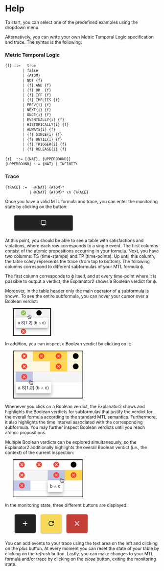 # Help

To start, you can select one of the predefined examples using the dropdown menu.

Alternatively, you can write your own Metric Temporal Logic specification and trace. The syntax is the following:

### Metric Temporal Logic
```
{f} ::=   true
        | false
        | {ATOM}
        | NOT {f}
        | {f} AND {f}
        | {f} OR  {f}
        | {f} IFF {f}
        | {f} IMPLIES {f}
        | PREV{i} {f}
        | NEXT{i} {f}
        | ONCE{i} {f}
        | EVENTUALLY{i} {f}
        | HISTORICALLY{i} {f}
        | ALWAYS{i} {f}
        | {f} SINCE{i} {f}
        | {f} UNTIL{i} {f}
        | {f} TRIGGER{i} {f}
        | {f} RELEASE{i} {f}

{i}  ::= [{NAT}, {UPPERBOUND}]
{UPPERBOUND} ::= {NAT} | INFINITY
```

### Trace
```
{TRACE} :=   @{NAT} {ATOM}*
           | @{NAT} {ATOM}* \n {TRACE}
```

Once you have a valid MTL formula and trace, you can enter the monitoring state by clicking on the button:

<img alt="Button to start monitoring state" src="./assets/monitoring_button.png" style="margin:0px 25px; max-width: 200px; height: auto;" />

At this point, you should be able to see a table with satisfactions and violations, where each row corresponds to a single event.
The first columns consist of the atomic propositions occurring in your formula.
Next, you have two columns: TS (time-stamps) and TP (time-points).
Up until this column, the table solely represents the trace (from top to bottom).
The following columns correspond to different subformulas of your MTL formula ϕ.

The first column corresponds to ϕ itself, and at every time-point where it is possible to output a verdict, the Explanator2 shows a Boolean verdict for ϕ.

Moreover, in the table header only the main operator of a subformula is shown.
To see the entire subformula, you can hover your cursor over a Boolean verdict:

<img alt="Popover feature" src="./assets/popover.png" style="margin:0px 25px; max-width: 125px; height: auto;" />

In addition, you can inspect a Boolean verdict by clicking on it:

<img alt="Verdict inspection" src="./assets/click.png" style="margin:0px 25px; max-width: 230px; height: auto;" />

Whenever you click on a Boolean verdict, the Explanator2 shows and highlights the Boolean verdicts for subformulas that justify the verdict for the
overall formula according to the standard MTL semantics.
Furthermore, it also highlights the time interval associated with the corresponding subformula.
You may further inspect Boolean verdicts until you reach atomic propositions.

Multiple Boolean verdicts can be explored simultaneously, so the Explanator2 additionally highlights the overall Boolean verdict
(i.e., the context) of the current inspection:

<img alt="Verdict inspection" src="./assets/click_context.png" style="margin:0px 25px; max-width: 230px; height: auto;" />

In the monitoring state, three different buttons are displayed:

<img alt="Buttons in the monitoring state" src="./assets/buttons.png" style="margin:0px 25px; max-width: 250px; height: auto;" />

You can add events to your trace using the text area on the left and clicking on the *plus* button.
At every moment you can reset the state of your table by clicking on the *refresh* button.
Lastly, you can make changes to your MTL formula and/or trace by clicking on the *close* button, exiting the monitoring state.